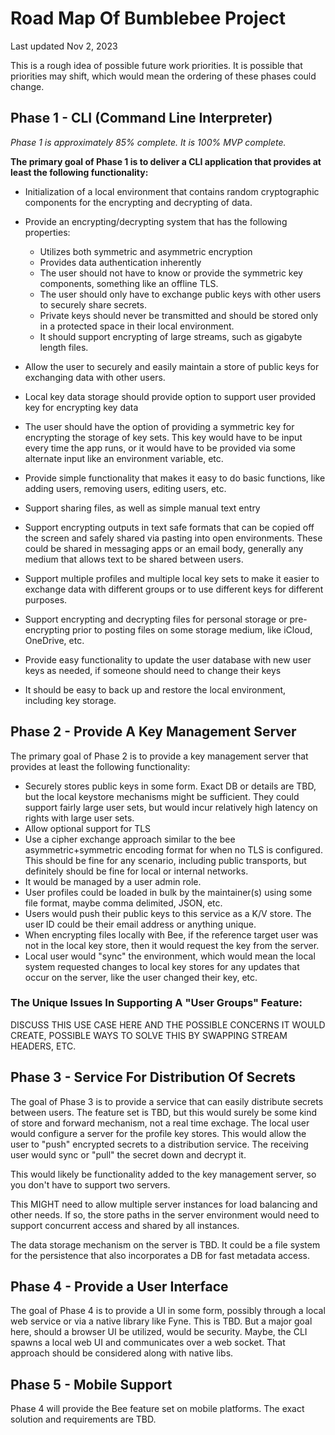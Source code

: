 # Road Map Of Bumblebee Project
Last updated Nov 2, 2023

This is a rough idea of possible future work priorities.  It is possible that
priorities may shift, which would mean the ordering of these phases could change.

## Phase 1 - CLI (Command Line Interpreter)
_Phase 1 is approximately 85% complete.  It is 100% MVP complete._

**The primary goal of Phase 1 is to deliver a CLI application that provides at least 
the following functionality:**
- Initialization of a local environment that contains random cryptographic components
for the encrypting and decrypting of data.

- Provide an encrypting/decrypting system that has the following properties:
  - Utilizes both symmetric and asymmetric encryption
  - Provides data authentication inherently
  - The user should not have to know or provide the symmetric key components, something like
  an offline TLS.
  - The user should only have to exchange public keys with other users to securely share secrets.
  - Private keys should never be transmitted and should be stored only in a protected 
  space in their local environment.
  - It should support encrypting of large streams, such as gigabyte length files.

- Allow the user to securely and easily maintain a store of public keys for exchanging
data with other users.
- Local key data storage should provide option to support user provided key for encrypting key data 
- The user should have the option of providing a symmetric key for encrypting the storage of
key sets.  This key would have to be input every time the app runs, or it would have to be provided
via some alternate input like an environment variable, etc.
- Provide simple functionality that makes it easy to do basic functions, like adding users,
  removing users, editing users, etc.
- Support sharing files, as well as simple manual text entry
- Support encrypting outputs in text safe formats that can be copied off the screen and
safely shared via pasting into open environments.  These could be shared in messaging apps or 
an email body, generally any medium that allows text to be shared between users.
- Support multiple profiles and multiple local key sets to make it easier to exchange data 
with different groups or to use different keys for different purposes.
- Support encrypting and decrypting files for personal storage or pre-encrypting prior to posting
files on some storage medium, like iCloud, OneDrive, etc.
- Provide easy functionality to update the user database with new user keys as needed,
if someone should need to change their keys
- It should be easy to back up and restore the local environment, including key storage.


## Phase 2 - Provide A Key Management Server
The primary goal of Phase 2 is to provide a key management server that provides at least the 
following functionality:
- Securely stores public keys in some form.  Exact DB or details are TBD, but the local keystore
mechanisms might be sufficient.  They could support fairly large user sets, but would
incur relatively high latency on rights with large user sets.  
- Allow optional support for TLS
- Use a cipher exchange approach similar to the bee asymmetric+symmetric encoding format for
when no TLS is configured.  This should be fine for any scenario, including public transports,
but definitely should be fine for local or internal networks.
- It would be managed by a user admin role.
- User profiles could be loaded in bulk by the maintainer(s) using some file format, maybe
comma delimited, JSON, etc.
- Users would push their public keys to this service as a K/V store. The user ID could be their
email address or anything unique.
- When encrypting files locally with Bee, if the reference target user was not in the local
key store, then it would request the key from the server.
- Local user would "sync" the environment, which would mean the local system requested changes
to local key stores for any updates that occur on the server, like the user changed their key, etc.

### The Unique Issues In Supporting A "User Groups" Feature:
DISCUSS THIS USE CASE HERE AND THE POSSIBLE CONCERNS IT WOULD CREATE, POSSIBLE WAYS TO SOLVE THIS
BY SWAPPING STREAM HEADERS, ETC.

## Phase 3 - Service For Distribution Of Secrets
The goal of Phase 3 is to provide a service that can easily distribute secrets between
users.  The feature set is TBD, but this would surely be some kind of store and forward mechanism,
not a real time exchage.  The local user would configure a server for the profile key stores. This
would allow the user to "push" encrypted secrets to a distribution service.  The receiving 
user would sync or "pull" the secret down and decrypt it.

This would likely be functionality added to the key management server, so you don't have to
support two servers.

This MIGHT need to allow multiple server instances for load balancing and other needs.  If so,
the store paths in the server environment would need to support concurrent access and shared
by all instances.

The data storage mechanism on the server is TBD.  It could be a file system for the persistence
that also incorporates a DB for fast metadata access.

## Phase 4 - Provide a User Interface
The goal of Phase 4 is to provide a UI in some form, possibly through a local web service
or via a native library like Fyne.  This is TBD.  But a major goal here, should a browser UI
be utilized, would be security.  Maybe, the CLI spawns a local web UI and communicates over a
web socket.  That approach should be considered along with native libs.

## Phase 5 - Mobile Support
Phase 4 will provide the Bee feature set on mobile platforms.  The exact solution and
requirements are TBD.